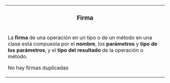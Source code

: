 <table id="card">
    <tr>
        <td align="center">
            <h3>Firma</h3>
        </td>
    </tr>
    <tr>
        <td>
            <p>La <b>firma</b> de una operación en un tipo o de un método en una clase está compuesta por el <b>nombre</b>, los <b>parámetros</b> y <b>tipo de los parámetros</b>, y el <b>tipo del resultado</b> de la operación o método.</p>
            <p>No hay firmas duplicadas</p>
        </td>
    </tr>
</table>


